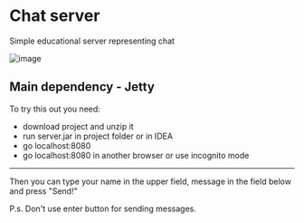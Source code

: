 # Chat server
Simple educational server representing chat

![image](https://github.com/Rnd-mi/chat-server/assets/124258830/3cd14413-0cfd-4fcf-8f21-0ec61f5c7ac6)

Main dependency - Jetty
----
To try this out you need:
- download project and unzip it
- run server.jar in project folder or in IDEA
- go localhost:8080
- go localhost:8080 in another browser or use incognito mode
----
Then you can type your name in the upper field, message in the field below and press "Send!"

P.s. Don't use enter button for sending messages.
